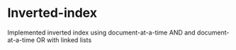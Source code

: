 # Inverted-index
Implemented inverted index using document-at-a-time AND and document-at-a-time OR with linked lists
